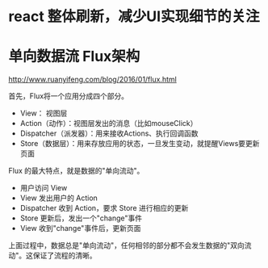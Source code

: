 # react 整体刷新，减少UI实现细节的关注
# 单向数据流 Flux架构
http://www.ruanyifeng.com/blog/2016/01/flux.html

首先，Flux将一个应用分成四个部分。

* View： 视图层
* Action（动作）：视图层发出的消息（比如mouseClick）
* Dispatcher（派发器）：用来接收Actions、执行回调函数
* Store（数据层）：用来存放应用的状态，一旦发生变动，就提醒Views要更新页面

Flux 的最大特点，就是数据的"单向流动"。

* 用户访问 View
* View 发出用户的 Action
* Dispatcher 收到 Action，要求 Store 进行相应的更新
* Store 更新后，发出一个"change"事件
* View 收到"change"事件后，更新页面

上面过程中，数据总是"单向流动"，任何相邻的部分都不会发生数据的"双向流动"。这保证了流程的清晰。
